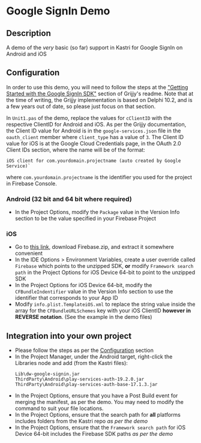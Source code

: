 # Google SignIn Demo

## Description

A demo of the _very_ basic (so far) support in Kastri for Google SignIn on Android and iOS

## Configuration

In order to use this demo, you will need to follow the steps at the ["Getting Started with the Google SignIn SDK"](https://github.com/grijjy/DelphiGoogleSignIn#getting-started-with-the-google-signin-sdk) section of Grijjy's readme. Note that at the time of writing, the Grijjy implementation is based on Delphi 10.2, and is a few years out of date, so please just focus on that section.

In `Unit1.pas` of the demo, replace the values for `cClientID` with the respective ClientID for Android and iOS. As per the Grijjy documentation, the Client ID value for Android is in the `google-services.json` file in the `oauth_client` member where `client_type` has a value of `3`. The Client ID value for iOS is at the Google Cloud Credentials page, in the OAuth 2.0 Client IDs section, where the name will be of the format:

```
iOS client for com.yourdomain.projectname (auto created by Google Service)`
```

where `com.yourdomain.projectname` is the identifier you used for the project in Firebase Console.

### Android (32 bit and 64 bit where required)

* In the Project Options, modify the `Package` value in the Version Info section to be the value specified in your Firebase Project

### iOS

* Go to [this link](https://github.com/firebase/firebase-ios-sdk/releases/tag/v8.15.0), download Firebase.zip, and extract it somewhere convenient
* In the IDE Options > Environment Variables, create a user override called `Firebase` which points to the unzipped SDK, **or** modify `Framework search path` in the Project Options for iOS Device 64-bit to point to the unzipped SDK
* In the Project Options for iOS Device 64-bit, modify the `CFBundleIndentifier` value in the Version Info section to use the identifier that corresponds to your App ID
* Modify `info.plist.TemplateiOS.xml` to replace the string value inside the array for the `CFBundleURLSchemes` key with your iOS ClientID **however in REVERSE notation**. (See the example in the demo files)

## Integration into your own project

* Please follow the steps as per the [Configuration](#configuration) section
* In the Project Manager, under the Android target, right-click the Libraries node and add (from the Kastri files):
    ```
    Lib\dw-google-signin.jar
    ThirdParty\Android\play-services-auth-19.2.0.jar
    ThirdParty\Android\play-services-auth-base-17.1.3.jar
    ```
* In the Project Options, ensure that you have a Post Build event for merging the manifest, as per the demo. You may need to modify the command to suit your file locations.
* In the Project Options, ensure that the search path for **all** platforms includes folders from the Kastri repo _as per the demo_
* In the Project Options, ensure that the `Framework search path` for iOS Device 64-bit includes the Firebase SDK paths _as per the demo_








